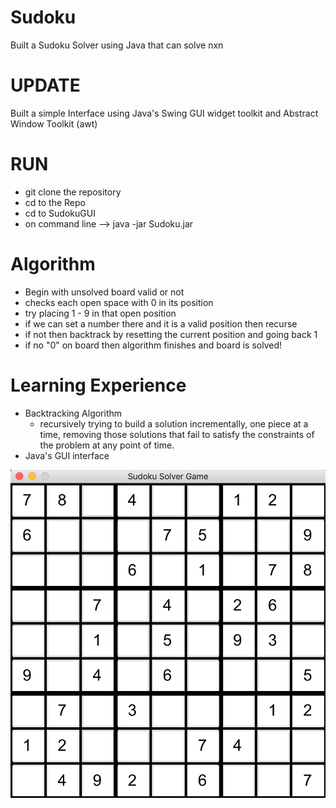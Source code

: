 # Sudoku
Built a Sudoku Solver using Java that can solve nxn

# UPDATE
Built a simple Interface using Java's Swing GUI widget toolkit and Abstract Window Toolkit (awt)

# RUN
- git clone the repository
- cd to the Repo
- cd to SudokuGUI
- on command line --> java -jar Sudoku.jar

# Algorithm
- Begin with unsolved board valid or not
- checks each open space with 0 in its position
- try placing 1 - 9 in that open position
- if we can set a number there and it is a valid position then recurse
- if not then backtrack by resetting the current position and going back 1
- if no "0" on board then algorithm finishes and board is solved!

# Learning Experience

- Backtracking Algorithm
  - recursively trying to build a solution incrementally, one piece at a time, removing those solutions that fail to satisfy the constraints of the problem at any point of time. 
- Java's GUI interface


![](https://github.com/Dennayz/Sudoku/blob/master/grid.png)
